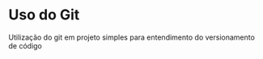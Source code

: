 # Uso do Git
<p> Utilização do git em projeto simples para entendimento do versionamento de código</p>
